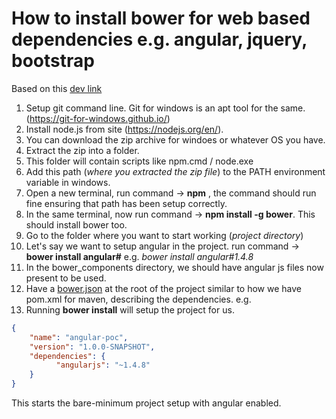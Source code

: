 # How to install bower for web based dependencies e.g. angular, jquery, bootstrap
Based on this [dev link](https://ruleoftech.com/2015/setting-up-bower-and-gulp-in-windows)
1. Setup git command line. Git for windows is an apt tool for the same. (https://git-for-windows.github.io/)
2. Install node.js from site (https://nodejs.org/en/).
  1. You can download the zip archive for windoes or whatever OS you have.
  2. Extract the zip into a folder.
  3. This folder will contain scripts like npm.cmd / node.exe
  4. Add this path (_where you extracted the zip file_) to the PATH environment variable in windows.
3. Open a new terminal, run command -> **npm** , the command should run fine ensuring that path has been setup correctly.
4. In the same terminal, now run command -> **npm install -g bower**. This should install bower too.
5. Go to the folder where you want to start working (_project directory_)
  1. Let's say we want to setup angular in the project. run command -> **bower install angular#<version>** e.g. _bower install angular#1.4.8_
  2. In the bower_components directory, we should have angular js files now present to be used.
6. Have a [bower.json](bower.json) at the root of the project similar to how we have pom.xml for maven, describing the dependencies. e.g.
  1. Running **bower install** will setup the project for us.
```json
{
    "name": "angular-poc",
    "version": "1.0.0-SNAPSHOT",
    "dependencies": {
          "angularjs": "~1.4.8"
    }
}
```


This starts the bare-minimum project setup with angular enabled.


